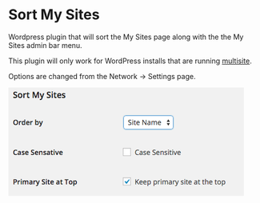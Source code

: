# Sort My Sites
Wordpress plugin that will sort the My Sites page along with the the My Sites admin bar menu.

This plugin will only work for WordPress installs that are running [multisite](https://wordpress.org/support/article/glossary/#multisite).

Options are changed from the Network -> Settings page.

![Options Menu](https://github.com/tryonegg/sort-my-sites/blob/master/options-screenshot.png "Options Menu")
